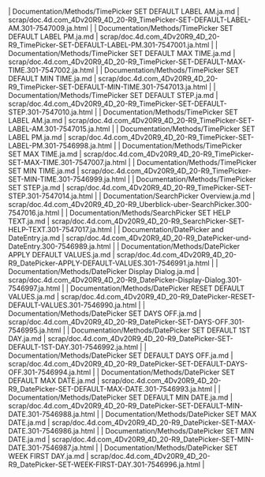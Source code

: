 
| Documentation/Methods/TimePicker SET DEFAULT LABEL AM.ja.md | scrap/doc.4d.com_4Dv20R9_4D_20-R9_TimePicker-SET-DEFAULT-LABEL-AM.301-7547009.ja.html |
| Documentation/Methods/TimePicker SET DEFAULT LABEL PM.ja.md | scrap/doc.4d.com_4Dv20R9_4D_20-R9_TimePicker-SET-DEFAULT-LABEL-PM.301-7547001.ja.html |
| Documentation/Methods/TimePicker SET DEFAULT MAX TIME.ja.md | scrap/doc.4d.com_4Dv20R9_4D_20-R9_TimePicker-SET-DEFAULT-MAX-TIME.301-7547002.ja.html |
| Documentation/Methods/TimePicker SET DEFAULT MIN TIME.ja.md | scrap/doc.4d.com_4Dv20R9_4D_20-R9_TimePicker-SET-DEFAULT-MIN-TIME.301-7547013.ja.html |
| Documentation/Methods/TimePicker SET DEFAULT STEP.ja.md | scrap/doc.4d.com_4Dv20R9_4D_20-R9_TimePicker-SET-DEFAULT-STEP.301-7547010.ja.html |
| Documentation/Methods/TimePicker SET LABEL AM.ja.md | scrap/doc.4d.com_4Dv20R9_4D_20-R9_TimePicker-SET-LABEL-AM.301-7547015.ja.html |
| Documentation/Methods/TimePicker SET LABEL PM.ja.md | scrap/doc.4d.com_4Dv20R9_4D_20-R9_TimePicker-SET-LABEL-PM.301-7546998.ja.html |
| Documentation/Methods/TimePicker SET MAX TIME.ja.md | scrap/doc.4d.com_4Dv20R9_4D_20-R9_TimePicker-SET-MAX-TIME.301-7547007.ja.html |
| Documentation/Methods/TimePicker SET MIN TIME.ja.md | scrap/doc.4d.com_4Dv20R9_4D_20-R9_TimePicker-SET-MIN-TIME.301-7546999.ja.html |
| Documentation/Methods/TimePicker SET STEP.ja.md | scrap/doc.4d.com_4Dv20R9_4D_20-R9_TimePicker-SET-STEP.301-7547014.ja.html |
| Documentation/SearchPicker Overview.ja.md | scrap/doc.4d.com_4Dv20R9_4D_20-R9_Uberblick-uber-SearchPicker.300-7547016.ja.html |
| Documentation/Methods/SearchPicker SET HELP TEXT.ja.md | scrap/doc.4d.com_4Dv20R9_4D_20-R9_SearchPicker-SET-HELP-TEXT.301-7547017.ja.html |
| Documentation/DatePicker and DateEntry.ja.md | scrap/doc.4d.com_4Dv20R9_4D_20-R9_DatePicker-und-DateEntry.300-7546989.ja.html |
| Documentation/Methods/DatePicker APPLY DEFAULT VALUES.ja.md | scrap/doc.4d.com_4Dv20R9_4D_20-R9_DatePicker-APPLY-DEFAULT-VALUES.301-7546991.ja.html |
| Documentation/Methods/DatePicker Display Dialog.ja.md | scrap/doc.4d.com_4Dv20R9_4D_20-R9_DatePicker-Display-Dialog.301-7546997.ja.html |
| Documentation/Methods/DatePicker RESET DEFAULT VALUES.ja.md | scrap/doc.4d.com_4Dv20R9_4D_20-R9_DatePicker-RESET-DEFAULT-VALUES.301-7546990.ja.html |
| Documentation/Methods/DatePicker SET DAYS OFF.ja.md | scrap/doc.4d.com_4Dv20R9_4D_20-R9_DatePicker-SET-DAYS-OFF.301-7546995.ja.html |
| Documentation/Methods/DatePicker SET DEFAULT 1ST DAY.ja.md | scrap/doc.4d.com_4Dv20R9_4D_20-R9_DatePicker-SET-DEFAULT-1ST-DAY.301-7546992.ja.html |
| Documentation/Methods/DatePicker SET DEFAULT DAYS OFF.ja.md | scrap/doc.4d.com_4Dv20R9_4D_20-R9_DatePicker-SET-DEFAULT-DAYS-OFF.301-7546994.ja.html |
| Documentation/Methods/DatePicker SET DEFAULT MAX DATE.ja.md | scrap/doc.4d.com_4Dv20R9_4D_20-R9_DatePicker-SET-DEFAULT-MAX-DATE.301-7546993.ja.html |
| Documentation/Methods/DatePicker SET DEFAULT MIN DATE.ja.md | scrap/doc.4d.com_4Dv20R9_4D_20-R9_DatePicker-SET-DEFAULT-MIN-DATE.301-7546988.ja.html |
| Documentation/Methods/DatePicker SET MAX DATE.ja.md | scrap/doc.4d.com_4Dv20R9_4D_20-R9_DatePicker-SET-MAX-DATE.301-7546986.ja.html |
| Documentation/Methods/DatePicker SET MIN DATE.ja.md | scrap/doc.4d.com_4Dv20R9_4D_20-R9_DatePicker-SET-MIN-DATE.301-7546987.ja.html |
| Documentation/Methods/DatePicker SET WEEK FIRST DAY.ja.md | scrap/doc.4d.com_4Dv20R9_4D_20-R9_DatePicker-SET-WEEK-FIRST-DAY.301-7546996.ja.html |
